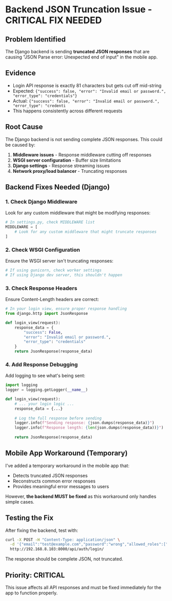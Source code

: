 # Backend JSON Truncation Issue - CRITICAL FIX NEEDED

## Problem Identified
The Django backend is sending **truncated JSON responses** that are causing "JSON Parse error: Unexpected end of input" in the mobile app.

## Evidence
- Login API response is exactly 81 characters but gets cut off mid-string
- Expected: `{"success": false, "error": "Invalid email or password.", "error_type": "credentials"}`
- Actual: `{"success": false, "error": "Invalid email or password.", "error_type": "credenti`
- This happens consistently across different requests

## Root Cause
The Django backend is not sending complete JSON responses. This could be caused by:

1. **Middleware issues** - Response middleware cutting off responses
2. **WSGI server configuration** - Buffer size limitations
3. **Django settings** - Response streaming issues
4. **Network proxy/load balancer** - Truncating responses

## Backend Fixes Needed (Django)

### 1. Check Django Middleware
Look for any custom middleware that might be modifying responses:
```python
# In settings.py, check MIDDLEWARE list
MIDDLEWARE = [
    # Look for any custom middleware that might truncate responses
]
```

### 2. Check WSGI Configuration
Ensure the WSGI server isn't truncating responses:
```python
# If using gunicorn, check worker settings
# If using Django dev server, this shouldn't happen
```

### 3. Check Response Headers
Ensure Content-Length headers are correct:
```python
# In your login view, ensure proper response handling
from django.http import JsonResponse

def login_view(request):
    response_data = {
        "success": False,
        "error": "Invalid email or password.",
        "error_type": "credentials"
    }
    return JsonResponse(response_data)
```

### 4. Add Response Debugging
Add logging to see what's being sent:
```python
import logging
logger = logging.getLogger(__name__)

def login_view(request):
    # ... your login logic ...
    response_data = {...}
    
    # Log the full response before sending
    logger.info(f"Sending response: {json.dumps(response_data)}")
    logger.info(f"Response length: {len(json.dumps(response_data))}")
    
    return JsonResponse(response_data)
```

## Mobile App Workaround (Temporary)
I've added a temporary workaround in the mobile app that:
- Detects truncated JSON responses
- Reconstructs common error responses
- Provides meaningful error messages to users

However, **the backend MUST be fixed** as this workaround only handles simple cases.

## Testing the Fix
After fixing the backend, test with:
```bash
curl -X POST -H "Content-Type: application/json" \
  -d '{"email":"test@example.com","password":"wrong","allowed_roles":["tourist"]}' \
  http://192.168.8.103:8000/api/auth/login/
```

The response should be complete JSON, not truncated.

## Priority: CRITICAL
This issue affects all API responses and must be fixed immediately for the app to function properly.